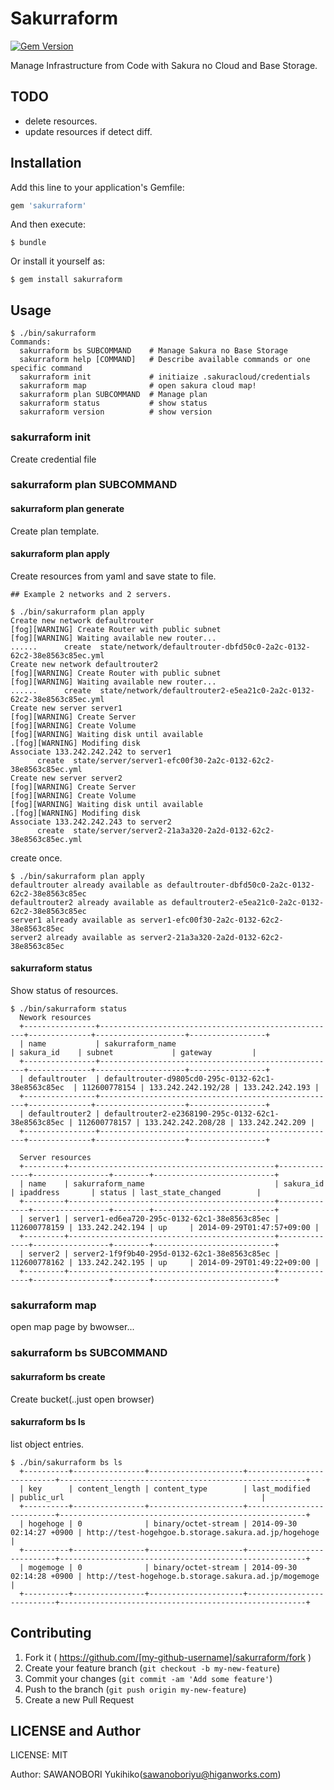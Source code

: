 # Sakurraform

[![Gem Version](https://badge.fury.io/rb/sakurraform.svg)](http://badge.fury.io/rb/sakurraform)

Manage Infrastructure from Code with Sakura no Cloud and Base Storage.

## TODO

- delete resources.
- update resources if detect diff.


## Installation

Add this line to your application's Gemfile:

```ruby
gem 'sakurraform'
```

And then execute:

    $ bundle

Or install it yourself as:

    $ gem install sakurraform

## Usage

```
$ ./bin/sakurraform 
Commands:
  sakurraform bs SUBCOMMAND    # Manage Sakura no Base Storage
  sakurraform help [COMMAND]   # Describe available commands or one specific command
  sakurraform init             # initiaize .sakuracloud/credentials
  sakurraform map              # open sakura cloud map!
  sakurraform plan SUBCOMMAND  # Manage plan
  sakurraform status           # show status
  sakurraform version          # show version

```

### sakurraform init

Create credential file

### sakurraform plan SUBCOMMAND 

#### sakurraform plan generate

Create plan template.

#### sakurraform plan apply

Create resources from yaml and save state to file.

```
## Example 2 networks and 2 servers.

$ ./bin/sakurraform plan apply
Create new network defaultrouter
[fog][WARNING] Create Router with public subnet
[fog][WARNING] Waiting available new router...
......      create  state/network/defaultrouter-dbfd50c0-2a2c-0132-62c2-38e8563c85ec.yml
Create new network defaultrouter2
[fog][WARNING] Create Router with public subnet
[fog][WARNING] Waiting available new router...
......      create  state/network/defaultrouter2-e5ea21c0-2a2c-0132-62c2-38e8563c85ec.yml
Create new server server1
[fog][WARNING] Create Server
[fog][WARNING] Create Volume
[fog][WARNING] Waiting disk until available
.[fog][WARNING] Modifing disk
Associate 133.242.242.242 to server1
      create  state/server/server1-efc00f30-2a2c-0132-62c2-38e8563c85ec.yml
Create new server server2
[fog][WARNING] Create Server
[fog][WARNING] Create Volume
[fog][WARNING] Waiting disk until available
.[fog][WARNING] Modifing disk
Associate 133.242.242.243 to server2
      create  state/server/server2-21a3a320-2a2d-0132-62c2-38e8563c85ec.yml
```

create once.

```
$ ./bin/sakurraform plan apply
defaultrouter already available as defaultrouter-dbfd50c0-2a2c-0132-62c2-38e8563c85ec
defaultrouter2 already available as defaultrouter2-e5ea21c0-2a2c-0132-62c2-38e8563c85ec
server1 already available as server1-efc00f30-2a2c-0132-62c2-38e8563c85ec
server2 already available as server2-21a3a320-2a2d-0132-62c2-38e8563c85ec
```

#### sakurraform status

Show status of resources.

```
$ ./bin/sakurraform status
  Nework resources
  +----------------+-----------------------------------------------------+--------------+--------------------+-----------------+
  | name           | sakurraform_name                                    | sakura_id    | subnet             | gateway         |
  +----------------+-----------------------------------------------------+--------------+--------------------+-----------------+
  | defaultrouter  | defaultrouter-d9805cd0-295c-0132-62c1-38e8563c85ec  | 112600778154 | 133.242.242.192/28 | 133.242.242.193 |
  +----------------+-----------------------------------------------------+--------------+--------------------+-----------------+
  | defaultrouter2 | defaultrouter2-e2368190-295c-0132-62c1-38e8563c85ec | 112600778157 | 133.242.242.208/28 | 133.242.242.209 |
  +----------------+-----------------------------------------------------+--------------+--------------------+-----------------+

  Server resources
  +---------+----------------------------------------------+--------------+-----------------+--------+---------------------------+
  | name    | sakurraform_name                             | sakura_id    | ipaddress       | status | last_state_changed        |
  +---------+----------------------------------------------+--------------+-----------------+--------+---------------------------+
  | server1 | server1-ed6ea720-295c-0132-62c1-38e8563c85ec | 112600778159 | 133.242.242.194 | up     | 2014-09-29T01:47:57+09:00 |
  +---------+----------------------------------------------+--------------+-----------------+--------+---------------------------+
  | server2 | server2-1f9f9b40-295d-0132-62c1-38e8563c85ec | 112600778162 | 133.242.242.195 | up     | 2014-09-29T01:49:22+09:00 |
  +---------+----------------------------------------------+--------------+-----------------+--------+---------------------------+

```

### sakurraform map

open map page by bwowser...


### sakurraform bs SUBCOMMAND 

#### sakurraform bs create

Create bucket(..just open browser)

#### sakurraform bs ls

list object entries.

```
$ ./bin/sakurraform bs ls
  +----------+----------------+---------------------+---------------------------+-------------------------------------------------------+
  | key      | content_length | content_type        | last_modified             | public_url                                            |
  +----------+----------------+---------------------+---------------------------+-------------------------------------------------------+
  | hogehoge | 0              | binary/octet-stream | 2014-09-30 02:14:27 +0900 | http://test-hogehgoe.b.storage.sakura.ad.jp/hogehoge |
  +----------+----------------+---------------------+---------------------------+-------------------------------------------------------+
  | mogemoge | 0              | binary/octet-stream | 2014-09-30 02:14:28 +0900 | http://test-hogehoge.b.storage.sakura.ad.jp/mogemoge |
  +----------+----------------+---------------------+---------------------------+-------------------------------------------------------+
```


## Contributing

1. Fork it ( https://github.com/[my-github-username]/sakurraform/fork )
2. Create your feature branch (`git checkout -b my-new-feature`)
3. Commit your changes (`git commit -am 'Add some feature'`)
4. Push to the branch (`git push origin my-new-feature`)
5. Create a new Pull Request

## LICENSE and Author

LICENSE: MIT

Author: SAWANOBORI Yukihiko(sawanoboriyu@higanworks.com)

